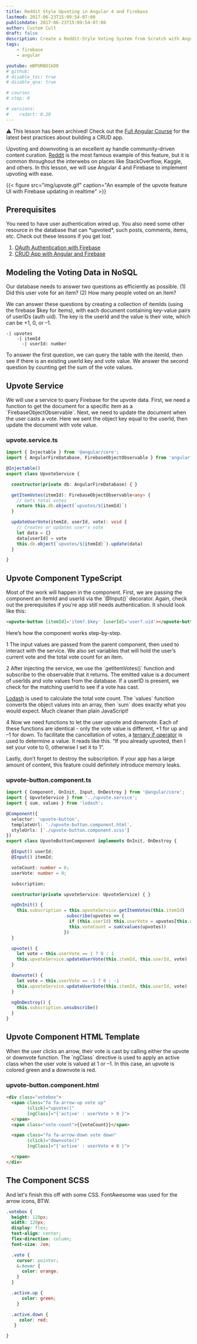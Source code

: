 ```yaml
---
title: Reddit Style Upvoting in Angular 4 and Firebase
lastmod: 2017-06-23T15:09:54-07:00
publishdate: 2017-06-23T15:09:54-07:00
author: Custom Cult
draft: false
description: Create a Reddit-Style Voting System from Scratch with Angular and Firebase
tags: 
    - firebase
    - angular

youtube: mBPURBO1kD8
# github: 
# disable_toc: true
# disable_qna: true

# courses
# step: 0

# versions:
#    rxdart: 0.20
---
```


⚠️ This lesson has been archived! Check out the [Full Angular Course](/courses/angular) for the latest best practices about building a CRUD app. 

<p>Upvoting and downvoting is an excellent ay handle community-driven content curation. <a href="https://www.reddit.com/r/Angular2/">Reddit</a> is the most famous example of this feature, but it is common throughout the interwebs on places like StackOverflow, Kaggle, and others. In this lesson, we will use Angular 4 and Firebase to implement upvoting with ease.</p>

{{< figure src="img/upvote.gif" caption="An example of the upvote feature UI with Firebase updating in realtime" >}}

## Prerequisites

<p>You need to have user authentication wired up. You also need some other resource in the database that can *upvoted*, such posts, comments, items, etc. Check out these lessons if you get lost. </p>

<ol>
<li><a href="/lessons/angular-firebase-authentication-tutorial-oauth/">OAuth Authentication with Firebase</a></li>
<li><a href="/lessons/reactive-crud-app-with-angular-and-firebase-tutorial/">CRUD App with Angular and Firebase</a></li>
</ol>

## Modeling the Voting Data in NoSQL

<p>Our database needs to answer two questions as efficiently as possible. (1) Did this user vote for an item? (2) How many people voted on an item? </p>

<p>We can answer these questions by creating a collection of itemIds (using the firebase $key for items), with each document containing key-value pairs of userIDs (auth uid). The key is the userId and the value is their vote, which can be +1, 0, or –1. </p>

```
-| upvotes
    -| itemId
      -| userId: number
```


<p>To answer the first question, we can query the table with the itemId, then see if there is an existing userId key and vote value. We answer the second question by counting get the sum of the vote values. </p>

## Upvote Service

<p>We will use a service to query Firebase for the upvote data. First, we need a function to get the document for a specific item as a `FirebaseObjectObservable`. Next, we need to update the document when the user casts a vote. Here we sent the object key equal to the userId, then update the document with vote value. </p>

### upvote.service.ts

```typescript
import { Injectable } from '@angular/core';
import { AngularFireDatabase, FirebaseObjectObservable } from 'angularfire2/database';

@Injectable()
export class UpvoteService {

  constructor(private db: AngularFireDatabase) { }

  getItemVotes(itemId): FirebaseObjectObservable<any> {
    // Gets total votes
    return this.db.object(`upvotes/${itemId}`)
  }

  updateUserVote(itemId, userId, vote): void {
    // Creates or updates user's vote
    let data = {}
    data[userId] = vote
    this.db.object(`upvotes/${itemId}`).update(data)
  }

}
```

## Upvote Component TypeScript



<p>Most of the work will happen in the component. First, we are passing the component an itemId and userId via the `@Input()` decorator. Again, check out the prerequisites if you’re app still needs authentication. It should look like this:</p>

```html
<upvote-button [itemId]='item?.$key' [userId]='user?.uid'></upvote-button>
```

<p>Here’s how the component works step-by-step. </p>

<p>1 The input values are passed from the parent component, then used to interact with the service. We also set variables that will hold the user’s current vote and the total vote count for an item. </p>

<p>2 After injecting the service, we use the `getItemVotes()` function and subscribe to the observable that it returns. The emitted value is a document of userIds and vote values from the database. If a userID is present, we check for the matching userId to see if a vote has cast. </p>

<p><a href="https://lodash.com/docs/">Lodash</a> is used to calculate the total vote count. The `values` function converts the object values into an array, then `sum` does exactly what you would expect. Much cleaner than plain JavaScript!</p>

<p>4 Now we need functions to let the user upvote and downvote. Each of these functions are identical - only the vote value is different, +1 for up and –1 for down. To facilitate the cancellation of votes, a <a href="https://developer.mozilla.org/en-US/docs/Web/JavaScript/Reference/Operators/Conditional_Operator">ternary if operator</a> is used to determine a value. It reads like this. “If you already upvoted, then I set your vote to 0, otherwise I set it to 1”. </p>

<p>Lastly, don’t forget to destroy the subscription. If your app has a large amount of content, this feature could definitely introduce memory leaks.</p>

### upvote-button.component.ts

```typescript
import { Component, OnInit, Input, OnDestroy } from '@angular/core';
import { UpvoteService } from '../upvote.service';
import { sum, values } from 'lodash';

@Component({
  selector: 'upvote-button',
  templateUrl: './upvote-button.component.html',
  styleUrls: ['./upvote-button.component.scss']
})
export class UpvoteButtonComponent implements OnInit, OnDestroy {

  @Input() userId;
  @Input() itemId;

  voteCount: number = 0;
  userVote: number = 0;

  subscription;

  constructor(private upvoteService: UpvoteService) { }

  ngOnInit() {
    this.subscription = this.upvoteService.getItemVotes(this.itemId)
                      .subscribe(upvotes => {
                        if (this.userId) this.userVote = upvotes[this.userId]
                        this.voteCount = sum(values(upvotes))
                      })
  }

  upvote() {
    let vote = this.userVote == 1 ? 0 : 1
    this.upvoteService.updateUserVote(this.itemId, this.userId, vote)
  }

  downvote() {
    let vote = this.userVote == -1 ? 0 : -1
    this.upvoteService.updateUserVote(this.itemId, this.userId, vote)
  }

  ngOnDestroy() {
    this.subscription.unsubscribe()
  }
}
```

## Upvote Component HTML Template

<p>When the user clicks an arrow, their vote is cast by calling either the upvote or downvote function. The `ngClass` directive is used to apply an active class when the user vote is valued at 1 or –1. In this case, an upvote is colored green and a downvote is red. </p>

### upvote-button.component.html

```html
<div class="votebox">
  <span class="fa fa-arrow-up vote up"
        (click)="upvote()"
        [ngClass]="{'active' : userVote > 0 }">
  </span>
  <span class="vote-count">{{voteCount}}</span>

  <span class="fa fa-arrow-down vote down"
        (click)="downvote()"
        [ngClass]="{'active' : userVote < 0 }">

  </span>
</div>
```

## The Component SCSS

<p>And let's finish this off with some CSS. FontAwesome was used for the arrow icons, BTW. </p>

```scss
.votebox {
  height: 120px;
  width: 120px;
  display: flex;
  text-align: center;
  flex-direction: column;
  font-size: 2em;

  .vote {
    cursor: pointer;
    &:hover {
      color: orange;
    }
  }

  .active.up {
      color: green;
    }

  .active.down {
     color: red;
   }

}
```
